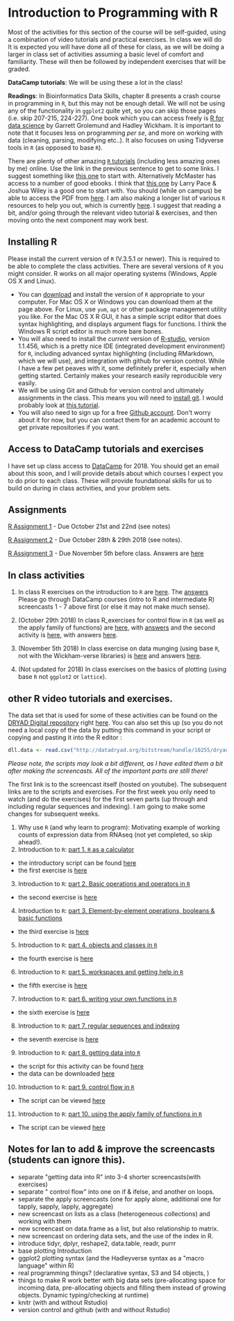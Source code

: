 # Introduction to Programming with R

Most of the activities for this section of the course will be self-guided, using a combination of video tutorials and practical exercises. In class we will do  It is expected you will have done all of these for class, as we will be doing a larger in class set of activities assuming a basic level of comfort and familiarity. These will then be followed by independent exercises that will be graded.

**DataCamp tutorials**: We will be using these a lot in the class!

**Readings**: In Bioinformatics Data Skills, chapter 8 presents a crash course in programming in `R`, but this may not be enough detail. We will not be using any of the functionality in `ggplot2` quite yet, so you can skip those pages (i.e. skip 207-215, 224-227). One book which you can access freely is [R for data science](http://r4ds.had.co.nz/index.html) by Garrett Grolemund and Hadley Wickham. It is important to note that it focuses less on programming *per se*, and more on working with data (cleaning, parsing, modifying etc..). It also focuses on using Tidyverse tools in `R` (as opposed to base `R`).

There are plenty of other amazing [`R` tutorials](https://cran.r-project.org/other-docs.html) (including less amazing ones by me) online. Use the link in the previous sentence to get to some links. I suggest something like [this one](https://cran.r-project.org/doc/contrib/Paradis-rdebuts_en.pdf) to start with. Alternatively McMaster has access to a number of good ebooks. I think that [this one](http://catalogue.mcmaster.ca/catalogue/Record/2702791) by Larry Pace & Joshua Wiley is a good one to start with. You should (while on campus) be able to access the PDF from [here](http://link.springer.com/book/10.1007%2F978-1-4842-0373-6). I am also making a longer list of various `R` resources to help you out, which is currently [here](https://github.com/DworkinLab/Bio720/blob/master/Some_R_resources.md).  I suggest that reading a bit, and/or going through the relevant video tutorial & exercises, and then moving onto the next component may work best.

## Installing R
Please install the current version of `R` (V.3.5.1 or newer). This is required to be able to complete the class activities. There are several versions of `R` you might consider. R works on all major operating systems (Windows, Apple OS X and Linux).
- You can [download](http://cran.utstat.utoronto.ca/) and install the version of `R` appropriate to your computer. For Mac OS X or Windows you can download them at the page above. For Linux, use `yum`, `apt` or other package management utility you like. For the Mac OS X R GUI, it has a simple script editor that does syntax highlighting, and displays argument flags for functions. I think the Windows R script editor is much more bare bones.
- You will also need to install the *current* version of [R-studio](https://www.rstudio.com/), version 1.1.456, which is a pretty nice IDE (integrated development environment) for `R`, including advanced syntax highlighting (including RMarkdown, which we will use), and integration with github for version control. While I have a few pet peaves with it, some definitely prefer it, especially when getting started. Certainly makes your research easily reproducible very easily.
- We will be using Git and Github for version control and ultimately assignments in the class. This means you will need to [install git](https://git-scm.com/). I would probably look at [this tutorial](http://happygitwithr.com/install-git.html).
- You will also need to sign up for a free [Github account](https://github.com/). Don't worry about it for now, but you can contact them for an academic account to get private repositories if you want.

## Access to DataCamp tutorials and exercises
I have set up class access to [DataCamp](https://www.datacamp.com/groups/bio720) for 2018. You should get an email about this soon, and I will provide details about which courses I expect you to do prior to each class. These will provide foundational skills for us to build on during in class activities, and your problem sets.

## Assignments
[R Assignment 1](./assignments/Bio720_R_Assignment1.md) - Due October 21st and 22nd (see notes)

[R Assignment 2](./assignments/Bio720_R_Assignment2.md) - Due October 28th & 29th 2018 (see notes).

[R Assignment 3](./assignments/Bio720_R_Assignment3.md) - Due November 5th before class. Answers are [here](./assignments/Bio720_R_Assignment3_answers.md)

## In class activities
1. In class R exercises on the introduction to `R` are [here](https://github.com/DworkinLab/Bio720/blob/master/R_exercises/R_ClassExercise_1_InClass.md). The [answers](./R_exercises/R_ClassExercise_1_answers.md) Please go through DataCamp courses (intro to R and intermediate R) screencasts 1 - 7 above first (or else it may not make much sense).

2. (October 29th 2018) In class R_exercises for control flow in `R` (as well as the apply family of functions) are  [here](./R_exercises/Bio720_R_InClass_Control_flow_worked_example.Rmd), with [answers](./R_exercises/Bio720_R_InClass_Control_flow_worked_answers.md) and the second activity is [here](./R_exercises/Bio720_R_InClassExercise2.Rmd), with answers [here](./R_exercises/Bio720_R_InClassExercise2Answers.md).

3. (November 5th 2018) In class exercise on data munging (using base `R`, not with the Wickham-verse libraries) is [here](./R_exercises/Bio720_R_week3_DataMungingInClass.Rmd) and answers [here](./R_exercises/Bio720_R_week3_DataMunging.md).

4. (Not updated for 2018) In class exercises on the basics of plotting (using base `R` not `ggplot2` or `lattice`).

## other R video tutorials and exercises.
The data set that is used for some of these activities can be found on the [DRYAD Digital repository](http://datadryad.org/) right [here](http://datadryad.org/bitstream/handle/10255/dryad.8377/dll.csv?sequence=1). You can also set this up (so you do not need a local copy of the data by putting this command in your script or copying and pasting it into the R editor :
```R
dll.data <- read.csv("http://datadryad.org/bitstream/handle/10255/dryad.8377/dll.csv", h=T)
```

*Please note, the scripts may look a bit different, as I have edited them a bit after making the screencasts. All of the important parts are still there!*

The first link is to the screencast itself (hosted on youtube). The subsequent links are to the scripts and exercises. For the first week you only need to watch (and do the exercises) for the first seven parts (up through and including regular sequences and indexing). I am going to make some changes for subsequent weeks.

1. Why use `R` (and why learn to program): Motivating example of working counts of expression data from RNAseq (not yet completed, so skip ahead!).
2. Introduction to `R`: [part 1. `R` as a calculator](https://youtu.be/Kyxx9_NLlUY)
  - the introductory script can be found [here](./Rscripts/R_Introductory_tutorial_part_1.R)
  - the first exercise is [here](./R_exercises/R_exercise_1.md)
3. Introduction to `R`: [part 2. Basic operations and operators in `R`](https://www.youtube.com/watch?v=UrtWeRPpWCw)
  - the second exercise is [here](./R_exercises/R_exercise_2.md)
4. Introduction to `R`: [part 3. Element-by-element operations, booleans & basic functions](https://www.youtube.com/watch?v=8VcysxMmpg0)
  - the third exercise is [here](./R_exercises/R_exercise_3.md)
5. Introduction to `R`: [part 4. objects and classes in `R`](https://www.youtube.com/watch?v=-qDiqnEVaLk)
  - the fourth exercise is [here](./R_exercises/R_exercise_4.md)
6. Introduction to `R`: [part 5. workspaces and getting help in `R`](https://www.youtube.com/watch?v=0Y9IRfJwzjo)
  - the fifth exercise is [here](./R_exercises/R_exercise_5.md)
7. Introduction to `R`: [part 6. writing your own functions in `R`](https://www.youtube.com/watch?v=Mth_tvrxik0)
  - the sixth exercise is [here](./R_exercises/R_exercise_6.md)
8. Introduction to `R`: [part 7. regular sequences and indexing](https://www.youtube.com/watch?v=V5_vb7gLtrk)
  - the seventh exercise is [here](./R_exercises/R_exercise_7.md)
9. Introduction to `R`: [part 8. getting data into `R`](https://www.youtube.com/watch?v=SlupCvzH2nM)
  - the script for this activity can be found [here](./Rscripts/R_Introductory_tutorial_part_2.R)
  - the data can be downloaded [here](http://datadryad.org/bitstream/handle/10255/dryad.8377/dll.csv)
10. Introduction to `R`: [part 9. control flow in `R`](https://www.youtube.com/watch?v=FgtqJ8-DN7k)
  - The script can be viewed [here](./Rscripts/IntroductionControlFlowR.R)
11. Introduction to `R`: [part 10. using the apply family of functions in `R`](https://www.youtube.com/watch?v=uL_LdYS-scQ)
  - The script can be viewed [here](./Rscripts/applyLikeFunctionsR.R)


## Notes for Ian to add & improve the screencasts (students can ignore this).
- separate "getting data into R" into 3-4 shorter screencasts(with exercises)
- separate " control flow" into one on if & ifelse, and another on loops.
- separate the apply screencasts (one for apply alone, additional one for tapply, sapply, lapply, aggregate)
- new screencast on lists as a class (heterogeneous collections) and working with them
- new screencast on data.frame as a list, but also relationship to matrix.
- new screencast on ordering data sets, and the use of the index in R.
- introduce tidyr, dplyr, reshape2, data.table, readr, purrr
- base plotting Introduction
- ggplot2 plotting syntax (and the Hadleyverse syntax as a "macro language" within R)
- real programming things? (declarative syntax, S3 and S4 objects,  )
- things to make R work better with big data sets (pre-allocating space for incoming data, pre-allocating objects and filling them instead of growing objects. Dynamic typing/checking at runtime)
- knitr (with and without Rstudio)
- version control and github (with and without Rstudio)
